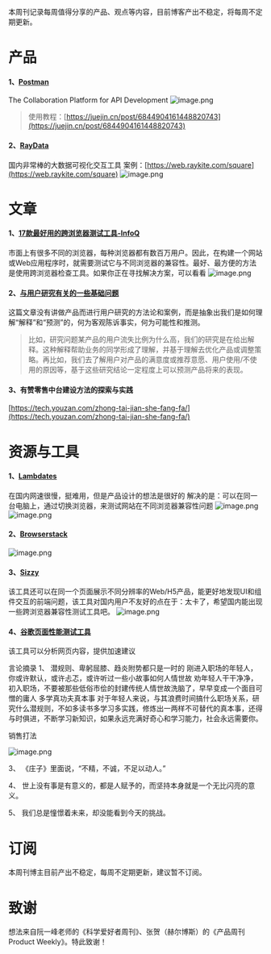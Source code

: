 本周刊记录每周值得分享的产品、观点等内容，目前博客产出不稳定，将每周不定期更新。

# 产品
#### 1、[Postman](https://www.postman.com/downloads/)
The Collaboration Platform for API Development
![image.png](https://cdn.nlark.com/yuque/0/2021/png/218464/1613565410430-16ade393-c515-461e-a279-c9721fb6bf78.png#align=left&display=inline&height=515&originHeight=1030&originWidth=1920&size=232951&status=done&style=none&width=960)
> 使用教程：[https://juejin.cn/post/6844904161448820743](https://juejin.cn/post/6844904161448820743)

#### 2、[RayData](https://web.raykite.com/project/create-pro/0f2866bf20de4ce89745217d8eab3ff3)
国内非常棒的大数据可视化交互工具
案例：[https://web.raykite.com/square](https://web.raykite.com/square)
![image.png](https://cdn.nlark.com/yuque/0/2021/png/218464/1613548442015-86f8ca5b-189c-474e-9cc1-2585256d8276.png#align=left&display=inline&height=784&originHeight=1568&originWidth=2764&size=1097782&status=done&style=none&width=1382)

# 文章
#### 1、[17款最好用的跨浏览器测试工具-InfoQ](https://www.infoq.cn/article/lgrzzui5ee3sne2ntvjw)
市面上有很多不同的浏览器，每种浏览器都有数百万用户。因此，在构建一个网站或Web应用程序时，就需要测试它与不同浏览器的兼容性。最好、最方便的方法是使用跨浏览器检查工具。如果你正在寻找解决方案，可以看看
![image.png](https://cdn.nlark.com/yuque/0/2021/png/218464/1609919200419-f1df2b9c-4c03-4b41-89e7-43b94eb6a99b.png#align=left&display=inline&height=738&originHeight=738&originWidth=1000&size=148845&status=done&style=none&width=1000)
#### 2、[与用户研究有关的一些基础问题](https://mp.weixin.qq.com/s/8HLFSMBwq_yqEVOJ2CQg3Q)
这篇文章没有讲做产品而进行用户研究的方法论和案例，而是抽象出我们是如何理解“解释”和“预测”的，何为客观陈诉事实，何为可能性和推测。
> 比如，研究问题某产品的用户流失比例为什么高，我们的研究是在给出解释。这种解释帮助业务的同学形成了理解，并基于理解去优化产品或调整策略。再比如，我们去了解用户对产品的满意度或推荐意愿、用户使用/不使用的原因等，基于这些研究结论一定程度上可以预测产品将来的表现。


#### 3、有赞零售中台建设方法的探索与实践
[https://tech.youzan.com/zhong-tai-jian-she-fang-fa/](https://tech.youzan.com/zhong-tai-jian-she-fang-fa/)
# 资源与工具
#### 1、[Lambdates](https://www.lambdatest.com/)
在国内网速很慢，挺难用，但是产品设计的想法是很好的
解决的是：可以在同一台电脑上，通过切换浏览器，来测试网站在不同浏览器兼容性问题
![image.png](https://cdn.nlark.com/yuque/0/2021/png/218464/1613234547127-33da211a-d9ef-4ef5-ba2d-6eea436d8e0c.png#align=left&display=inline&height=245&originHeight=490&originWidth=1678&size=240448&status=done&style=none&width=839)
![image.png](https://cdn.nlark.com/yuque/0/2021/png/218464/1613234372240-e0efe356-90f7-45b4-951e-9be8058441eb.png#align=left&display=inline&height=607&originHeight=1214&originWidth=2750&size=676811&status=done&style=none&width=1375)
#### 2、[Browserstack](https://www.browserstack.com/)
![image.png](https://cdn.nlark.com/yuque/0/2021/png/218464/1613237013137-e877e596-e1ae-4e96-bdec-19c13b1ae6b3.png#align=left&display=inline&height=786&originHeight=1572&originWidth=2768&size=1717057&status=done&style=none&width=1384)
#### 3、[Sizzy](https://sizzy.app/)
该工具还可以在同一个页面展示不同分辨率的Web/H5产品，能更好地发现UI和组件交互的前端问题，该工具对国内用户不友好的点在于：太卡了，希望国内能出现一些跨浏览器兼容性测试工具吧。
![image.png](https://cdn.nlark.com/yuque/0/2021/png/218464/1613237554132-d5032b96-93ec-416d-8284-07ddebdaba3e.png#align=left&display=inline&height=603&originHeight=603&originWidth=930&size=194219&status=done&style=none&width=930)
#### 4、[谷歌页面性能测试工具](https://developers.google.com/speed/pagespeed/insights/)
该工具可以分析网页内容，提供加速建议

言论摘录
1、
潜规则、卑躬屈膝、趋炎附势都只是一时的
刚进入职场的年轻人，你或许默认，或许忐忑，或许听过一些小故事如何人情世故
劝年轻人干干净净，初入职场，不要被那些低俗市侩的封建传统人情世故洗脑了，早早变成一个面目可憎的庸人
多学真功夫真本事
对于年轻人来说，与其浪费时间搞什么职场关系，研究什么潜规则，不如多读书多学习多实践，修炼出一两样不可替代的真本事，还得与时俱进，不断学习新知识，如果永远充满好奇心和学习能力，社会永远需要你。

销售打法

![image.png](https://cdn.nlark.com/yuque/0/2021/png/218464/1613152415212-21e2d05e-627c-413b-b548-31b62267beb1.png#align=left&display=inline&height=429&originHeight=858&originWidth=1384&size=420007&status=done&style=none&width=692)

3、
《庄子》里面说，“不精，不诚，不足以动人。”

4、
世上没有事是有意义的，都是人赋予的，而坚持本身就是一个无比闪亮的意义。

5、
我们总是憧憬着未来，却没能看到今天的挑战。

# 订阅
本周刊博主目前产出不稳定，每周不定期更新，建议暂不订阅。

# 致谢
想法来自阮一峰老师的《科学爱好者周刊》、张贺（赫尔博斯）的《产品周刊Product Weekly》。特此致谢！


